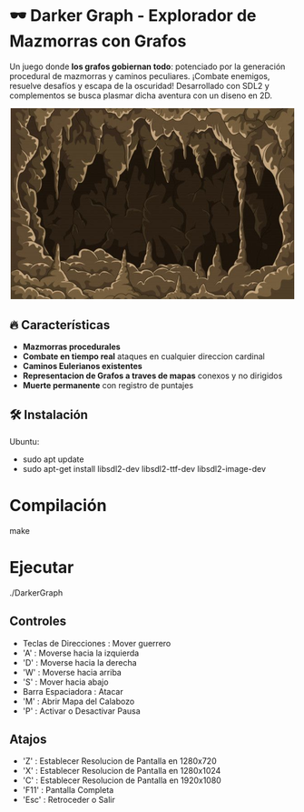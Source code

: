 # 🕶️ Darker Graph - Explorador de Mazmorras con Grafos


Un juego donde **los grafos gobiernan todo**: potenciado por la generación procedural de mazmorras y caminos peculiares. ¡Combate enemigos, resuelve desafíos y escapa de la oscuridad! Desarrollado con SDL2 y complementos se busca plasmar dicha aventura con un diseno en 2D.

<p align="center">
  <img src="assets/screenshots/caveBack.jpg" width="500">
</p>

## 🔥 Características
- **Mazmorras procedurales** 
- **Combate en tiempo real** ataques en cualquier direccion cardinal
- **Caminos Eulerianos existentes**
- **Representacion de Grafos a traves de mapas** conexos y no dirigidos
- **Muerte permanente** con registro de puntajes

## 🛠️ Instalación
Ubuntu: 
- sudo apt update
- sudo apt-get install libsdl2-dev libsdl2-ttf-dev libsdl2-image-dev

# Compilación 
make

# Ejecutar
./DarkerGraph

## Controles
- Teclas de Direcciones : Mover guerrero
- 'A' : Moverse hacia la izquierda
- 'D' : Moverse hacia la derecha
- 'W' : Moverse hacia arriba
- 'S' : Mover hacia abajo
- Barra Espaciadora : Atacar
- 'M' : Abrir Mapa del Calabozo
- 'P' : Activar o Desactivar Pausa
  
## Atajos
- 'Z' : Establecer Resolucion de Pantalla en 1280x720
- 'X' : Establecer Resolucion de Pantalla en 1280x1024
- 'C' : Establecer Resolucion de Pantalla en 1920x1080
- 'F11' : Pantalla Completa
- 'Esc' : Retroceder o Salir
